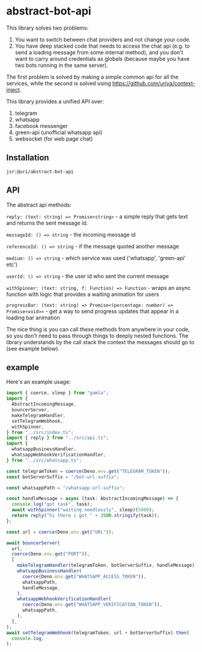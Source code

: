 # abstract-bot-api

This library solves two problems:

1. You want to switch between chat providers and not change your code.
1. You have deep stacked code that needs to access the chat api (e.g. to send a
   loading message from some internal method), and you don't want to carry
   around credentials as globals (because maybe you have two bots running in the
   same server).

The first problem is solved by making a simple common api for all the services,
while the second is solved using https://github.com/uriva/context-inject.

This library provides a unified API over:

1. telegram
1. whatsapp
1. facebook messenger
1. green-api (unofficial whatsapp api)
1. websocket (for web page chat)

## Installation

`jsr:@uri/abstract-bot-api`

## API

The abstract api methods:

`reply: (text: string) => Promise<string>` - a simple reply that gets text and
returns the sent message id.

`messageId: () => string` - the incoming message id

`referenceId: () => string` - if the message quoted another message

`medium: () => string` - which service was used ('whatsapp', 'green-api' etc')

`userId: () => string` - the user id who sent the current message

`withSpinner: (text: string, f: Function) => Function` - wraps an async function
with logic that provides a waiting animation for users

`progressBar: (text: string) => Promise<(percentage: number) => Promise<void>>` -
get a way to send progress updates that appear in a loading bar animation

The nice thing is you can call these methods from anywhere in your code, so you
don't need to pass through things to deeply nested functions. The library
understands by the call stack the context the messages should go to (see example
below).

## example

Here's an example usage:

```ts
import { coerce, sleep } from "gamla";
import {
  AbstractIncomingMessage,
  bouncerServer,
  makeTelegramHandler,
  setTelegramWebhook,
  withSpinner,
} from "../src/index.ts";
import { reply } from "../src/api.ts";
import {
  whatsappBusinessHandler,
  whatsappWebhookVerificationHandler,
} from "../src/whatsapp.ts";

const telegramToken = coerce(Deno.env.get("TELEGRAM_TOKEN"));
const botServerSuffix = "/bot-url-suffix";

const whatsappPath = "/whatsapp-url-suffix";

const handleMessage = async (task: AbstractIncomingMessage) => {
  console.log("got task", task);
  await withSpinner("waiting needlessly", sleep)(5000);
  return reply("hi there i got " + JSON.stringify(task));
};

const url = coerce(Deno.env.get("URL"));

await bouncerServer(
  url,
  coerce(Deno.env.get("PORT")),
  [
    makeTelegramHandler(telegramToken, botServerSuffix, handleMessage),
    whatsappBusinessHandler(
      coerce(Deno.env.get("WHATSAPP_ACCESS_TOKEN")),
      whatsappPath,
      handleMessage,
    ),
    whatsappWebhookVerificationHandler(
      coerce(Deno.env.get("WHATSAPP_VERIFICATION_TOKEN")),
      whatsappPath,
    ),
  ],
);
await setTelegramWebhook(telegramToken, url + botServerSuffix).then(
  console.log,
);
```
